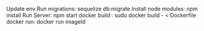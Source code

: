 Update env
Run migrations: sequelize db:migrate
Install node modules: npm install
Run Server: npm start
docker build :  sudo docker build - < Dockerfile
docker run: docker run imageId